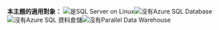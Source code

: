 <Token>**本主題的適用對象：** ![是](media/yes.png)SQL Server on Linux![沒有](media/no.png)Azure SQL Database![沒有](media/no.png)Azure SQL 資料倉儲![沒有](media/no.png)Parallel Data Warehouse</Token>